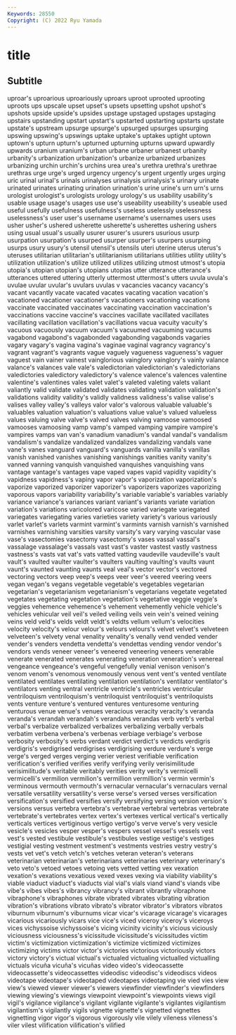 ```yaml
---
Keywords: 28550
Copyright: (C) 2022 Ryu Yamada
---
```



# title

## Subtitle
uproar's uproarious uproariously
uproars uproot uprooted uprooting uproots ups upscale upset upset's upsets
upsetting upshot upshot's upshots upside upside's upsides upstage upstaged upstages
upstaging upstairs upstanding upstart upstart's upstarted upstarting upstarts upstate upstate's
upstream upsurge upsurge's upsurged upsurges upsurging upswing upswing's upswings uptake
uptake's uptakes uptight uptown uptown's upturn upturn's upturned upturning upturns
upward upwardly upwards uranium uranium's urban urbane urbaner urbanest urbanity
urbanity's urbanization urbanization's urbanize urbanized urbanizes urbanizing urchin urchin's urchins
urea urea's urethra urethra's urethrae urethras urge urge's urged urgency
urgency's urgent urgently urges urging uric urinal urinal's urinals urinalyses
urinalysis urinalysis's urinary urinate urinated urinates urinating urination urination's urine
urine's urn urn's urns urologist urologist's urologists urology urology's us
usability usability's usable usage usage's usages use use's useability useability's
useable used useful usefully usefulness usefulness's useless uselessly uselessness uselessness's
user user's username username's usernames users uses usher usher's ushered
usherette usherette's usherettes ushering ushers using usual usual's usually usurer
usurer's usurers usurious usurp usurpation usurpation's usurped usurper usurper's usurpers
usurping usurps usury usury's utensil utensil's utensils uteri uterine uterus
uterus's uteruses utilitarian utilitarian's utilitarianism utilitarians utilities utility utility's utilization
utilization's utilize utilized utilizes utilizing utmost utmost's utopia utopia's utopian
utopian's utopians utopias utter utterance utterance's utterances uttered uttering utterly
uttermost uttermost's utters uvula uvula's uvulae uvular uvular's uvulars uvulas
v vacancies vacancy vacancy's vacant vacantly vacate vacated vacates vacating
vacation vacation's vacationed vacationer vacationer's vacationers vacationing vacations vaccinate vaccinated
vaccinates vaccinating vaccination vaccination's vaccinations vaccine vaccine's vaccines vacillate vacillated
vacillates vacillating vacillation vacillation's vacillations vacua vacuity vacuity's vacuous vacuously
vacuum vacuum's vacuumed vacuuming vacuums vagabond vagabond's vagabonded vagabonding vagabonds
vagaries vagary vagary's vagina vagina's vaginae vaginal vagrancy vagrancy's vagrant
vagrant's vagrants vague vaguely vagueness vagueness's vaguer vaguest vain vainer
vainest vainglorious vainglory vainglory's vainly valance valance's valances vale vale's
valedictorian valedictorian's valedictorians valedictories valedictory valedictory's valence valence's valences valentine
valentine's valentines vales valet valet's valeted valeting valets valiant valiantly
valid validate validated validates validating validation validation's validations validity validity's
validly validness validness's valise valise's valises valley valley's valleys valor
valor's valorous valuable valuable's valuables valuation valuation's valuations value value's
valued valueless values valuing valve valve's valved valves valving vamoose
vamoosed vamooses vamoosing vamp vamp's vamped vamping vampire vampire's vampires
vamps van van's vanadium vanadium's vandal vandal's vandalism vandalism's vandalize
vandalized vandalizes vandalizing vandals vane vane's vanes vanguard vanguard's vanguards
vanilla vanilla's vanillas vanish vanished vanishes vanishing vanishings vanities vanity
vanity's vanned vanning vanquish vanquished vanquishes vanquishing vans vantage vantage's
vantages vape vaped vapes vapid vapidity vapidity's vapidness vapidness's vaping
vapor vapor's vaporization vaporization's vaporize vaporized vaporizer vaporizer's vaporizers vaporizes
vaporizing vaporous vapors variability variability's variable variable's variables variably variance
variance's variances variant variant's variants variate variation variation's variations varicolored
varicose varied variegate variegated variegates variegating varies varieties variety variety's
various variously varlet varlet's varlets varmint varmint's varmints varnish varnish's
varnished varnishes varnishing varsities varsity varsity's vary varying vascular vase
vase's vasectomies vasectomy vasectomy's vases vassal vassal's vassalage vassalage's vassals
vast vast's vaster vastest vastly vastness vastness's vasts vat vat's
vats vatted vatting vaudeville vaudeville's vault vault's vaulted vaulter vaulter's
vaulters vaulting vaulting's vaults vaunt vaunt's vaunted vaunting vaunts veal
veal's vector vector's vectored vectoring vectors veep veep's veeps veer
veer's veered veering veers vegan vegan's vegans vegetable vegetable's vegetables
vegetarian vegetarian's vegetarianism vegetarianism's vegetarians vegetate vegetated vegetates vegetating vegetation
vegetation's vegetative veggie veggie's veggies vehemence vehemence's vehement vehemently vehicle
vehicle's vehicles vehicular veil veil's veiled veiling veils vein vein's
veined veining veins veld veld's velds veldt veldt's veldts vellum
vellum's velocities velocity velocity's velour velour's velours velours's velvet velvet's
velveteen velveteen's velvety venal venality venality's venally vend vended vender
vender's venders vendetta vendetta's vendettas vending vendor vendor's vendors vends
veneer veneer's veneered veneering veneers venerable venerate venerated venerates venerating
veneration veneration's venereal vengeance vengeance's vengeful vengefully venial venison venison's
venom venom's venomous venomously venous vent vent's vented ventilate ventilated
ventilates ventilating ventilation ventilation's ventilator ventilator's ventilators venting ventral ventricle
ventricle's ventricles ventricular ventriloquism ventriloquism's ventriloquist ventriloquist's ventriloquists vents venture
venture's ventured ventures venturesome venturing venturous venue venue's venues veracious
veracity veracity's veranda veranda's verandah verandah's verandahs verandas verb verb's
verbal verbal's verbalize verbalized verbalizes verbalizing verbally verbals verbatim verbena
verbena's verbenas verbiage verbiage's verbose verbosity verbosity's verbs verdant verdict
verdict's verdicts verdigris verdigris's verdigrised verdigrises verdigrising verdure verdure's verge
verge's verged verges verging verier veriest verifiable verification verification's verified
verifies verify verifying verily verisimilitude verisimilitude's veritable veritably verities verity
verity's vermicelli vermicelli's vermilion vermilion's vermillion vermillion's vermin vermin's verminous
vermouth vermouth's vernacular vernacular's vernaculars vernal versatile versatility versatility's verse
verse's versed verses versification versification's versified versifies versify versifying versing
version version's versions versus vertebra vertebra's vertebrae vertebral vertebras vertebrate
vertebrate's vertebrates vertex vertex's vertexes vertical vertical's vertically verticals vertices
vertiginous vertigo vertigo's verve verve's very vesicle vesicle's vesicles vesper
vesper's vespers vessel vessel's vessels vest vest's vested vestibule vestibule's
vestibules vestige vestige's vestiges vestigial vesting vestment vestment's vestments vestries
vestry vestry's vests vet vet's vetch vetch's vetches veteran veteran's
veterans veterinarian veterinarian's veterinarians veterinaries veterinary veterinary's veto veto's vetoed
vetoes vetoing vets vetted vetting vex vexation vexation's vexations vexatious
vexed vexes vexing via viability viability's viable viaduct viaduct's viaducts
vial vial's vials viand viand's viands vibe vibe's vibes vibes's
vibrancy vibrancy's vibrant vibrantly vibraphone vibraphone's vibraphones vibrate vibrated vibrates
vibrating vibration vibration's vibrations vibrato vibrato's vibrator vibrator's vibrators vibratos
viburnum viburnum's viburnums vicar vicar's vicarage vicarage's vicarages vicarious vicariously
vicars vice vice's viced viceroy viceroy's viceroys vices vichyssoise vichyssoise's
vicing vicinity vicinity's vicious viciously viciousness viciousness's vicissitude vicissitude's vicissitudes
victim victim's victimization victimization's victimize victimized victimizes victimizing victims victor
victor's victories victorious victoriously victors victory victory's victual victual's victualed
victualing victualled victualling victuals vicuña vicuña's vicuñas video video's videocassette
videocassette's videocassettes videodisc videodisc's videodiscs videos videotape videotape's videotaped videotapes
videotaping vie vied vies view view's viewed viewer viewer's viewers
viewfinder viewfinder's viewfinders viewing viewing's viewings viewpoint viewpoint's viewpoints views
vigil vigil's vigilance vigilance's vigilant vigilante vigilante's vigilantes vigilantism vigilantism's
vigilantly vigils vignette vignette's vignetted vignettes vignetting vigor vigor's vigorous
vigorously vile vilely vileness vileness's viler vilest vilification vilification's vilified
